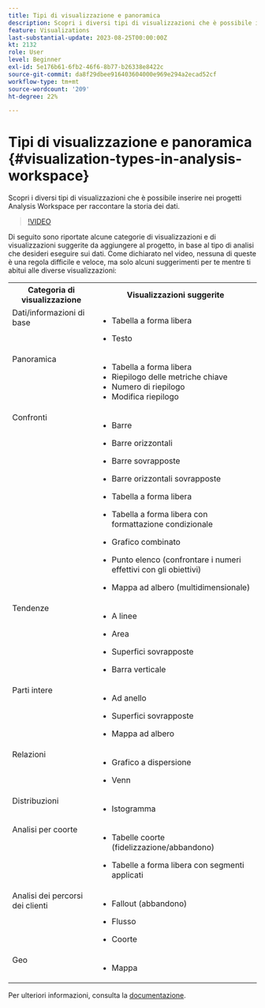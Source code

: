 ```yaml
---
title: Tipi di visualizzazione e panoramica
description: Scopri i diversi tipi di visualizzazioni che è possibile inserire nei progetti Analysis Workspace per raccontare la storia dei dati.
feature: Visualizations
last-substantial-update: 2023-08-25T00:00:00Z
kt: 2132
role: User
level: Beginner
exl-id: 5e176b61-6fb2-46f6-8b77-b26338e8422c
source-git-commit: da8f29dbee916403604000e969e294a2ecad52cf
workflow-type: tm+mt
source-wordcount: '209'
ht-degree: 22%

---
```


# Tipi di visualizzazione e panoramica {#visualization-types-in-analysis-workspace}

Scopri i diversi tipi di visualizzazioni che è possibile inserire nei progetti Analysis Workspace per raccontare la storia dei dati.

>[!VIDEO](https://video.tv.adobe.com/v/23994/?quality=12&learn=on)

Di seguito sono riportate alcune categorie di visualizzazioni e di visualizzazioni suggerite da aggiungere al progetto, in base al tipo di analisi che desideri eseguire sui dati. Come dichiarato nel video, nessuna di queste è una regola difficile e veloce, ma solo alcuni suggerimenti per te mentre ti abitui alle diverse visualizzazioni:

<table style="max-width: 1214px;">
<tr>
    <th>
        Categoria di visualizzazione
    </th>
    <th>
        Visualizzazioni suggerite
    </th>
</tr>
<tr>
  <td style="vertical-align: top;">Dati/informazioni di base
  </td>

<td style="vertical-align: top;">

* Tabella a forma libera
* Testo

  </td>
</tr>
<tr>
  <td style="vertical-align: top;">Panoramica
  </td>

<td style="vertical-align: top;">

* Tabella a forma libera
* Riepilogo delle metriche chiave
* Numero di riepilogo
* Modifica riepilogo

</td>
</tr>
<tr>
  <td style="vertical-align: top;">Confronti
  </td>

<td style="vertical-align: top;">

* Barre
* Barre orizzontali
* Barre sovrapposte
* Barre orizzontali sovrapposte
* Tabella a forma libera
* Tabella a forma libera con formattazione condizionale
* Grafico combinato
* Punto elenco (confrontare i numeri effettivi con gli obiettivi)
* Mappa ad albero (multidimensionale)

  </td>
</tr>
<tr>
  <td style="vertical-align: top;">Tendenze
  </td>

<td style="vertical-align: top;">

* A linee
* Area
* Superfici sovrapposte
* Barra verticale

  </td>
</tr>
<tr>
  <td style="vertical-align: top;">Parti intere
  </td>

<td style="vertical-align: top;">

* Ad anello
* Superfici sovrapposte
* Mappa ad albero

  </td>
</tr>
<tr>
  <td style="vertical-align: top;">Relazioni
  </td>

<td style="vertical-align: top;">

* Grafico a dispersione
* Venn

  </td>
</tr>
<tr>
  <td style="vertical-align: top;">Distribuzioni
  </td>

<td style="vertical-align: top;">

* Istogramma

  </td>
</tr>
<tr>
  <td style="vertical-align: top;">Analisi per coorte
  </td>

<td style="vertical-align: top;">

* Tabelle coorte (fidelizzazione/abbandono)
* Tabelle a forma libera con segmenti applicati

  </td>
</tr>
<tr>
  <td style="vertical-align: top;">Analisi dei percorsi dei clienti
  </td>

<td style="vertical-align: top;">

* Fallout (abbandono)
* Flusso
* Coorte

  </td>
</tr>
<tr>
  <td style="vertical-align: top;">Geo
  </td>

<td style="vertical-align: top;">

* Mappa

  </td>
</tr>


</table>

Per ulteriori informazioni, consulta la [documentazione](https://experienceleague.adobe.com/docs/analytics/analyze/analysis-workspace/visualizations/freeform-analysis-visualizations.html?lang=it).
